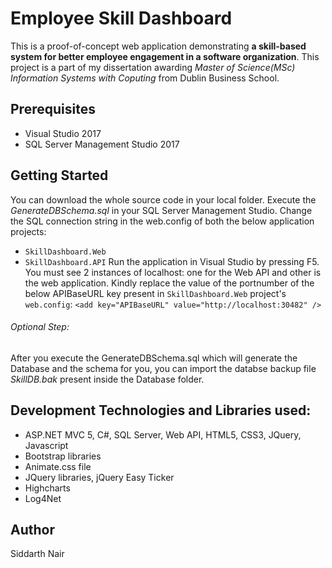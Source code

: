 # Employee Skill Dashboard
This is a proof-of-concept web application demonstrating **a skill-based system for better employee engagement in a software organization**. This project is a part of my dissertation awarding *Master of Science(MSc) Information Systems with Coputing* from Dublin Business School.

## Prerequisites
* Visual Studio 2017
* SQL Server Management Studio 2017

## Getting Started
You can download the whole source code in your local folder. Execute the *GenerateDBSchema.sql* in your SQL Server Management Studio. Change the SQL connection string in the web.config of both the below application projects:
* `SkillDashboard.Web`
* `SkillDashboard.API`
Run the application in Visual Studio by pressing F5. You must see 2 instances of localhost: one for the Web API and other is the web application. Kindly replace the value of the portnumber of the below APIBaseURL key present in `SkillDashboard.Web` project's `web.config`:
`<add key="APIBaseURL" value="http://localhost:30482" />`

###### Optional Step:
After you execute the GenerateDBSchema.sql which will generate the Database and the schema for you, you can import the databse backup file *SkillDB.bak* present inside the Database folder. 

## Development Technologies and Libraries used:
* ASP.NET MVC 5, C#, SQL Server, Web API, HTML5, CSS3, JQuery, Javascript
* Bootstrap libraries
* Animate.css file
* JQuery libraries, jQuery Easy Ticker
* Highcharts
* Log4Net

## Author
Siddarth Nair
